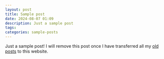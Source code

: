 ```yaml
---
layout: post
title: Sample post
date: 2024-08-07 01:09
description: Just a sample post
tags: 
categories: sample-posts
---
```


Just a sample post! I will remove this post once I have transferred all my [old posts](https://old.joszuijderwijk.nl/blog) to this website.